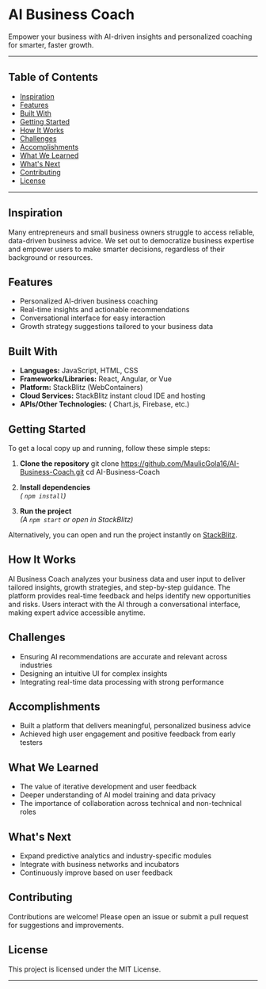 # AI Business Coach

Empower your business with AI-driven insights and personalized coaching for smarter, faster growth.

---

## Table of Contents

- [Inspiration](#inspiration)
- [Features](#features)
- [Built With](#built-with)
- [Getting Started](#getting-started)
- [How It Works](#how-it-works)
- [Challenges](#challenges)
- [Accomplishments](#accomplishments)
- [What We Learned](#what-we-learned)
- [What's Next](#whats-next)
- [Contributing](#contributing)
- [License](#license)

---

## Inspiration

Many entrepreneurs and small business owners struggle to access reliable, data-driven business advice. We set out to democratize business expertise and empower users to make smarter decisions, regardless of their background or resources.

## Features

- Personalized AI-driven business coaching
- Real-time insights and actionable recommendations
- Conversational interface for easy interaction
- Growth strategy suggestions tailored to your business data

## Built With

- **Languages:** JavaScript, HTML, CSS
- **Frameworks/Libraries:** React, Angular, or Vue
- **Platform:** StackBlitz (WebContainers)
- **Cloud Services:** StackBlitz instant cloud IDE and hosting
- **APIs/Other Technologies:** ( Chart.js, Firebase, etc.)

## Getting Started

To get a local copy up and running, follow these simple steps:

1. **Clone the repository**
git clone https://github.com/MaulicGola16/AI-Business-Coach.git
cd AI-Business-Coach

2. **Install dependencies**  
*( `npm install`)*

3. **Run the project**  
*(A `npm start` or open in StackBlitz)*

Alternatively, you can open and run the project instantly on [StackBlitz](https://stackblitz.com/edit/sb1-svnf5pyf).

## How It Works

AI Business Coach analyzes your business data and user input to deliver tailored insights, growth strategies, and step-by-step guidance. The platform provides real-time feedback and helps identify new opportunities and risks. Users interact with the AI through a conversational interface, making expert advice accessible anytime.

## Challenges

- Ensuring AI recommendations are accurate and relevant across industries
- Designing an intuitive UI for complex insights
- Integrating real-time data processing with strong performance

## Accomplishments

- Built a platform that delivers meaningful, personalized business advice
- Achieved high user engagement and positive feedback from early testers

## What We Learned

- The value of iterative development and user feedback
- Deeper understanding of AI model training and data privacy
- The importance of collaboration across technical and non-technical roles

## What's Next

- Expand predictive analytics and industry-specific modules
- Integrate with business networks and incubators
- Continuously improve based on user feedback

## Contributing

Contributions are welcome! Please open an issue or submit a pull request for suggestions and improvements.

## License

This project is licensed under the MIT License.

---
